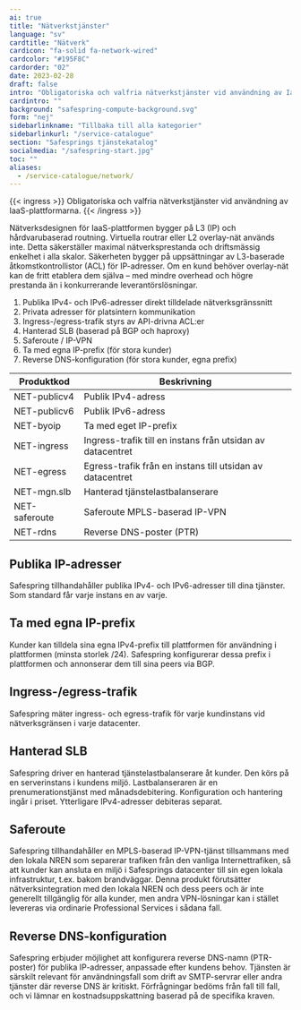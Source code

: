 ```yaml
---
ai: true
title: "Nätverkstjänster"
language: "sv"
cardtitle: "Nätverk"
cardicon: "fa-solid fa-network-wired"
cardcolor: "#195F8C"
cardorder: "02"
date: 2023-02-28
draft: false
intro: "Obligatoriska och valfria nätverkstjänster vid användning av IaaS-plattformar."
cardintro: ""
background: "safespring-compute-background.svg"
form: "nej"
sidebarlinkname: "Tillbaka till alla kategorier"
sidebarlinkurl: "/service-catalogue"
section: "Safesprings tjänstekatalog"
socialmedia: "/safespring-start.jpg"
toc: ""
aliases:
  - /service-catalogue/network/
---
```


{{< ingress >}}
Obligatoriska och valfria nätverkstjänster vid användning av IaaS-plattformarna.
{{< /ingress >}}

Nätverksdesignen för IaaS-plattformen bygger på L3 (IP) och hårdvarubaserad routning. Virtuella routrar eller L2 overlay-nät används inte. Detta säkerställer maximal nätverksprestanda och driftsmässig enkelhet i alla skalor. Säkerheten bygger på uppsättningar av L3-baserade åtkomstkontrollistor (ACL) för IP-adresser. Om en kund behöver overlay-nät kan de fritt etablera dem själva – med mindre overhead och högre prestanda än i konkurrerande leverantörslösningar.

1. Publika IPv4- och IPv6-adresser direkt tilldelade nätverksgränssnitt
1. Privata adresser för platsintern kommunikation
1. Ingress-/egress-trafik styrs av API-drivna ACL:er
1. Hanterad SLB (baserad på BGP och haproxy)
1. Saferoute / IP-VPN
1. Ta med egna IP-prefix (för stora kunder)
1. Reverse DNS-konfiguration (för stora kunder, egna prefix)

<table class="width100">
  <thead>
    <tr>
      <th>Produktkod</th>
      <th>Beskrivning</th>
    </tr>
  </thead>
  <tbody>
    <tr>
      <td>NET-publicv4</td>
      <td>Publik IPv4-adress</td>
    </tr>
    <tr>
      <td>NET-publicv6</td>
      <td>Publik IPv6-adress</td>
    </tr>
    <tr>
      <td>NET-byoip</td>
      <td>Ta med eget IP-prefix</td>
    </tr>
    <tr>
      <td>NET-ingress</td>
      <td>Ingress-trafik till en instans från utsidan av datacentret</td>
    </tr>
    <tr>
      <td>NET-egress</td>
      <td>Egress-trafik från en instans till utsidan av datacentret</td>
    </tr>
    <tr>
      <td>NET-mgn.slb</td>
      <td>Hanterad tjänstelastbalanserare</td>
    </tr>
    <tr>
      <td>NET-saferoute</td>
      <td>Saferoute MPLS-baserad IP-VPN</td>
    </tr>
    <tr>
      <td>NET-rdns</td>
      <td>Reverse DNS-poster (PTR)</td>
    </tr>
  </tbody>
</table>

## Publika IP-adresser

Safespring tillhandahåller publika IPv4- och IPv6-adresser till dina tjänster. Som standard får varje instans en av varje.

## Ta med egna IP-prefix

Kunder kan tilldela sina egna IPv4-prefix till plattformen för användning i plattformen (minsta storlek /24). Safespring konfigurerar dessa prefix i plattformen och annonserar dem till sina peers via BGP.

## Ingress-/egress-trafik

Safespring mäter ingress- och egress-trafik för varje kundinstans vid nätverksgränsen i varje datacenter.

## Hanterad SLB

Safespring driver en hanterad tjänstelastbalanserare åt kunder. Den körs på en serverinstans i kundens miljö. Lastbalanseraren är en prenumerationstjänst med månadsdebitering. Konfiguration och hantering ingår i priset. Ytterligare IPv4-adresser debiteras separat.

## Saferoute

Safespring tillhandahåller en MPLS-baserad IP-VPN-tjänst tillsammans med den lokala NREN som separerar trafiken från den vanliga Internettrafiken, så att kunder kan ansluta en miljö i Safesprings datacenter till sin egen lokala infrastruktur, t.ex. bakom brandväggar. Denna produkt förutsätter nätverksintegration med den lokala NREN och dess peers och är inte generellt tillgänglig för alla kunder, men andra VPN-lösningar kan i stället levereras via ordinarie Professional Services i sådana fall.

## Reverse DNS-konfiguration

Safespring erbjuder möjlighet att konfigurera reverse DNS-namn (PTR-poster) för publika IP-adresser, anpassade efter kundens behov. Tjänsten är särskilt relevant för användningsfall som drift av SMTP-servrar eller andra tjänster där reverse DNS är kritiskt. Förfrågningar bedöms från fall till fall, och vi lämnar en kostnadsuppskattning baserad på de specifika kraven.

